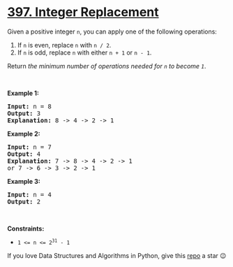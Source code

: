 # [397. Integer Replacement][title]

<p>Given a positive integer <code>n</code>, you can apply one of the following operations:</p>
<ol>
<li>If <code>n</code> is even, replace <code>n</code> with <code>n / 2</code>.</li>
<li>If <code>n</code> is odd, replace <code>n</code> with either <code>n + 1</code> or <code>n - 1</code>.</li>
</ol>
<p>Return <em>the minimum number of operations needed for <code>n</code> to become <code>1</code></em>.</p>
<p> </p>
<p><strong>Example 1:</strong></p>
<pre><strong>Input:</strong> n = 8
<strong>Output:</strong> 3
<strong>Explanation:</strong> 8 -&gt; 4 -&gt; 2 -&gt; 1
</pre>
<p><strong>Example 2:</strong></p>
<pre><strong>Input:</strong> n = 7
<strong>Output:</strong> 4
<strong>Explanation: </strong>7 -&gt; 8 -&gt; 4 -&gt; 2 -&gt; 1
or 7 -&gt; 6 -&gt; 3 -&gt; 2 -&gt; 1
</pre>
<p><strong>Example 3:</strong></p>
<pre><strong>Input:</strong> n = 4
<strong>Output:</strong> 2
</pre>
<p> </p>
<p><strong>Constraints:</strong></p>
<ul>
<li><code>1 &lt;= n &lt;= 2<sup>31</sup> - 1</code></li>
</ul>


If you love Data Structures and Algorithms in Python, give this [repo][me] a star :wink:

[title]: https://leetcode.com/problems/integer-replacement
[me]: https://github.com/bumblebee211196/awesome-python-leetcode